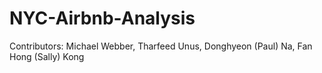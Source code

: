 # NYC-Airbnb-Analysis
Contributors: Michael Webber, Tharfeed Unus, Donghyeon (Paul) Na, Fan Hong (Sally) Kong
